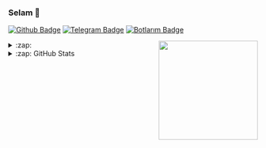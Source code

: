 ### Selam 👋

[![Github Badge](https://img.shields.io/badge/-Github-000?style=quare&labelColor=000&logo=Github&logoColor=white&link=https://github.com/Meinos10/ZentaUsta)](https://github.com/ZentaUsta/ZentaUsta)
[![Telegram Badge](https://img.shields.io/badge/-Telegram-blue?style=flat-quare&labelColor=dark_blue&logo=Telegram&logoColor=dark_blue&link=t.me/XSkele)](https://t.me/XSkele)
[![Botlarım Badge](https://img.shields.io/badge/-Telegram_Botlarım-blue?style=flat-quare&labelColor=dark_blue&logo=Telegram&logoColor=black&link=t.me/ZentaBio)](https://t.me/ZentaBio)

<a href="https://github.com/ZentaUsta/ZentaUsta">
  <img align="right" src="https://user-images.githubusercontent.com/6764957/101532175-1cda1580-39cf-11eb-92fc-8466f97122fc.png" width=200 />
</a>

<details>
  <summary>:zap: </summary>
  
[<img src="https://camo.githubusercontent.com/992babdffd8c74a1502de375fbdf7e4d54773242/68747470733a2f2f6d656469612e67697068792e636f6d2f6d656469612f53576f536b4e36447854737a71494b4571762f67697068792e676966" url="https://github.com/zentausta" width="495px">](https://github.com/ZentaUsta)

[![Hits](https://hits.seeyoufarm.com/api/count/incr/badge.svg?url=https://github.com/ZentaUsta&count_bg=%231EE510&title_bg=%23555555&icon=&icon_color=%23931414&title=account+views&edge_flat=true)](https://github.com/ZentaUsta)

</details>

<details>
  <summary>:zap: GitHub Stats</summary>
  
[![Meinos10's github stats](https://github-readme-stats.vercel.app/api?username=ZentaUsta&show_icons=true&theme=radical&count_private=true)](https://github.com/ZentaUsta)

[![Top Langs](https://github-readme-stats.vercel.app/api/top-langs/?username=ZentaUsta&layout=compact&theme=radical)](https://github.com/ZentaUsta)

## [<img src="https://media.giphy.com/media/VgCDAzcKvsR6OM0uWg/giphy.gif" width="50">](https://github.com/ZentaUsta) Profilime Bakmışken Takip Etsen Ne Güzel Olur?? :)</img> 

<!--<details>
  <summary>📊 Bu hafta zamanımı harcadım </summary>
  [![Wwakatime stats](https://github-readme-stats-taupe-two.vercel.app/api/wakatime?username=ZentaUsta&hide_title=true&hide_border=true&langs_count=1)](https://github.com/ZentaUsta)
</details>-->
